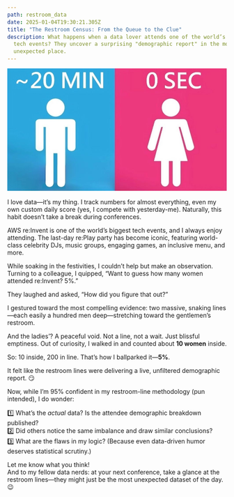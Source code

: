 ```yaml
---
path: restroom_data
date: 2025-01-04T19:30:21.305Z
title: "The Restroom Census: From the Queue to the Clue"
description: What happens when a data lover attends one of the world’s biggest
  tech events? They uncover a surprising "demographic report" in the most
  unexpected place.
---
```

![](../assets/restroom-draft4.jpg)

I love data—it’s my thing. I track numbers for almost everything, even my own custom daily score (yes, I compete with yesterday-me). Naturally, this habit doesn’t take a break during conferences.

AWS re:Invent is one of the world’s biggest tech events, and I always enjoy attending. The last-day re:Play party has become iconic, featuring world-class celebrity DJs, music groups, engaging games, an inclusive menu, and more.

While soaking in the festivities, I couldn’t help but make an observation. Turning to a colleague, I quipped, “Want to guess how many women attended re:Invent? 5%.”

They laughed and asked, “How did you figure that out?”

I gestured toward the most compelling evidence: two massive, snaking lines—each easily a hundred men deep—stretching toward the gentlemen’s restroom.

And the ladies’? A peaceful void. Not a line, not a wait. Just blissful emptiness. Out of curiosity, I walked in and counted about **10 women** inside.

So: 10 inside, 200 in line. That’s how I ballparked it—**5%**.

It felt like the restroom lines were delivering a live, unfiltered demographic report. 😏

Now, while I’m 95% confident in my restroom-line methodology (pun intended), I do wonder:

1️⃣ What’s the *actual* data? Is the attendee demographic breakdown published?\
2️⃣ Did others notice the same imbalance and draw similar conclusions?\
3️⃣ What are the flaws in my logic? (Because even data-driven humor deserves statistical scrutiny.)

Let me know what you think!\
And to my fellow data nerds: at your next conference, take a glance at the restroom lines—they might just be the most unexpected dataset of the day. 😉